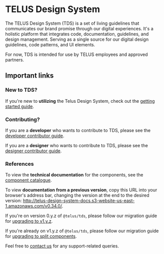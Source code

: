 # TELUS Design System

The TELUS Design System (TDS) is a set of living guidelines that communicates our brand promise through our digital experiences. It's a holistic platform that integrates code, documentation, guidelines, and design management. Serving as a single source for our digital design guidelines, code patterns, and UI elements.

For now, TDS is intended for use by TELUS employees and approved partners.

## Important links

### New to TDS?

If you're new to **utilizing** the Telus Design System, check out the [getting started guide](ref://getting-started/getting-started.html).

### Contributing?

If you are a **developer** who wants to contribute to TDS, please see the [developer contributor guide](ref://contributing/developer-guide.html).

If you are a **designer** who wants to contribute to TDS, please see the [designer contributor guide](ref://contributing/designer-guide.html).

### References

To view the **technical documentation** for the components, see the [component catalogue](ref://components/index.html).

To view **documentation from a previous version**, copy this URL into your browser's address bar, changing the version at the end to the desired version: <http://telus-design-system-docs.s3-website-us-east-1.amazonaws.com/v0.34.0/>.

If you're on version 0.y.z of `@telus/tds`, please follow our migration guide for [upgrading to v1.y.z](https://github.com/telus/tds-core/releases/tag/v1.0.0).

If you're already on v1.y.z of `@telus/tds`, please follow our migration guide for [upgrading to split components](https://github.com/telus/tds-core/releases/tag/v2.0.0).

Feel free to [contact us](./contact.md) for any support-related queries.
